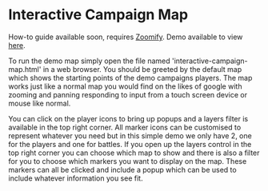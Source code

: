 # Interactive Campaign Map

How-to guide available soon, requires [Zoomify](http://www.zoomify.com/free.htm). Demo available to view [here](https://hreikin.co.uk/interactive-campaign-map/interactive-campaign-map.html).

To run the demo map simply open the file named 'interactive-campaign-map.html' in a web browser. You should be greeted by the default map which shows the starting points of the demo campaigns players. The map works just like a normal map you would find on the likes of google with zooming and panning responding to input from a touch screen device or mouse like normal. 

You can click on the player icons to bring up popups and a layers filter is available in the top right corner. All marker icons can be customised to represent whatever you need but in this simple demo we only have 2, one for the players and one for battles. If you open up the layers control in the top right corner you can choose which map to show and there is also a filter for you to choose which markers you want to display on the map. These markers can all be clicked and include a popup which can be used to include whatever information you see fit.